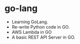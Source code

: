 # go-lang
- Learning GoLang.
- Re-write Python code in GO.
- AWS Lambda in GO
- A basic REST API Server in GO.
